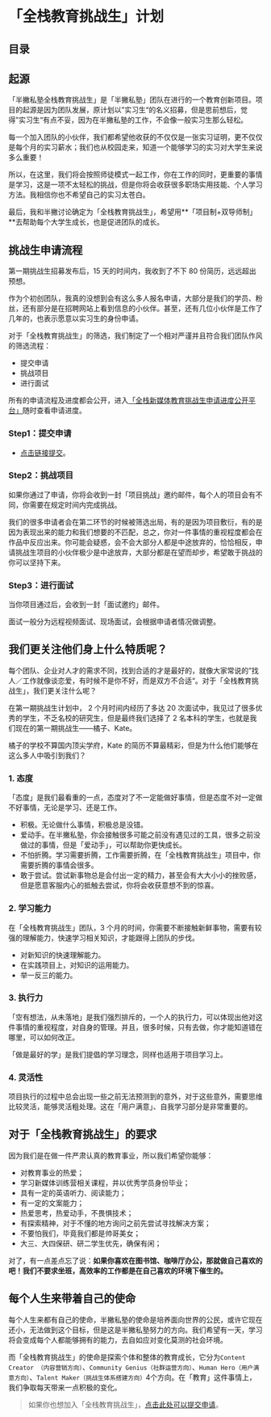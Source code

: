# 「全栈教育挑战生」计划

## 目录

## 起源

「半撇私塾全栈教育挑战生」是「半撇私塾」团队在进行的一个教育创新项目。项目的起源是因为团队发展，原计划以”实习生“的名义招募，但是思前想后，觉得”实习生“有点不妥，因为在半撇私塾的工作，不会像一般实习生那么轻松。

每一个加入团队的小伙伴，我们都希望他收获的不仅仅是一张实习证明，更不仅仅是每个月的实习薪水；我们也从校园走来，知道一个能够学习的实习对大学生来说多么重要！

所以，在这里，我们将会按照师徒模式一起工作，你在工作的同时，更重要的事情是学习，这是一项不太轻松的挑战，但是你将会收获很多职场实用技能、个人学习方法。我相信你也不希望自己的实习太苍白。

最后，我和半撇讨论确定为「全栈教育挑战生」，希望用**「项目制+双导师制」**去帮助每个大学生成长，也是促进团队的成长。

## 挑战生申请流程

第一期挑战生招募发布后，15 天的时间内，我收到了不下 80 份简历，远远超出预想。

作为个初创团队，我真的没想到会有这么多人报名申请，大部分是我们的学员、粉丝，还有部分是在招聘网站上看到信息的小伙伴。甚至，还有几位小伙伴是工作了几年的，也表示愿意以实习生的身份申请。

对于「全栈教育挑战生」的筛选，我们制定了一个相对严谨并且符合我们团队作风的筛选流程：

- 提交申请
- 挑战项目
- 进行面试

所有的申请流程及进度都会公开，进入[「全栈新媒体教育挑战生申请进度公开平台」](https://trello.com/invite/b/9YGCwTmA/19c4e0d53e5913fda805f1ab2ba9b5e3/%E5%85%A8%E6%A0%88%E6%95%99%E8%82%B2%E6%8C%91%E6%88%98%E7%94%9F%E7%94%B3%E8%AF%B7%E8%BF%9B%E5%BA%A6%E6%B5%81)随时查看申请进度。

### Step1：提交申请

- [点击链接提交](http://qr10.cn/F62Hya)。

### Step2：挑战项目

如果你通过了申请，你将会收到一封「项目挑战」邀约邮件，每个人的项目会有不同，你需要在规定时间内完成挑战。

我们的很多申请者会在第二环节的时候被筛选出局，有的是因为项目敷衍，有的是因为表现出来的能力和我们想要的不匹配，总之，你对一件事情的重视程度都会在作品中反应出来。你可能会疑惑，会不会大部分人都是中途放弃的，恰恰相反，申请挑战生项目的小伙伴极少是中途放弃，大部分都是在望而却步，希望敢于挑战的你可以坚持下来。

### Step3：进行面试

当你项目通过后，会收到一封「面试邀约」邮件。

面试一般分为远程视频面试、现场面试，会根据申请者情况做调整。

## 我们更关注他们身上什么特质呢？

每个团队、企业对人才的需求不同，找到合适的才是最好的，就像大家常说的”找人／工作就像谈恋爱，有时候不是你不好，而是双方不合适“。对于「全栈教育挑战生」，我们更关注什么呢？

在第一期挑战生计划中， 2 个月时间内经历了多达 20 次面试中，我见过了很多优秀的学生，不乏名校的研究生，但是最终我们选择了 2 名本科的学生，也就是我们现在的第一期挑战生——橘子、Kate。

橘子的学校不算国内顶尖学府，Kate 的简历不算最精彩，但是为什么他们能够在这么多人中吸引到我们？

### 1. 态度

「态度」是我们最看重的一点，态度对了不一定能做好事情，但是态度不对一定做不好事情，无论是学习、还是工作。

- 积极。无论做什么事情，积极总是没错。
- 爱动手。在半撇私塾，你会接触很多可能之前没有遇见过的工具，很多之前没做过的事情，但是「爱动手」，可以帮助你更快成长。
- 不怕折腾。学习需要折腾，工作需要折腾，在「全栈教育挑战生」项目中，你需要折腾的事情会很多。
- 敢于尝试。尝试新事物总是会付出一定的精力，甚至会有大大小小的挫败感，但是愿意客服内心的抵触去尝试，你将会收获意想不到的惊喜。

### 2. 学习能力

在「全栈教育挑战生」团队，3 个月的时间，你需要不断接触新鲜事物，需要有较强的理解能力，快速学习相关知识，才能跟得上团队的步伐。

- 对新知识的快速理解能力。
- 在实践项目上，对知识的运用能力。
- 举一反三的能力。

### 3. 执行力

「空有想法，从未落地」是我们强烈排斥的，一个人的执行力，可以体现出他对这件事情的重视程度，对自身的管理。并且，很多时候，只有去做，你才能知道错在哪里，可以如何改正。

「做是最好的学」是我们提倡的学习理念，同样也适用于项目学习上。

### 4. 灵活性

项目执行的过程中总会出现一些之前无法预测到的意外，对于这些意外，需要思维比较灵活，能够灵活粗处理。这在「用户满意」、自我学习部分是非常重要的。

## 对于「全栈教育挑战生」的要求

因为我们是在做一件严肃认真的教育事业，所以我们希望你能够：

- 对教育事业的热爱；
- 学习新媒体训练营相关课程，并以优秀学员身份毕业；
- 具有一定的英语听力、阅读能力；
- 有一定的文案能力；
- 热爱思考，热爱动手，不畏惧技术；
- 有探索精神，对于不懂的地方询问之前先尝试寻找解决方案；
- 不要怕我们，毕竟我们都是帅哥美女；
- 大三、大四保研、研二学生优先，确保有闲；

对了，有一点差点忘了说：**如果你喜欢在图书馆、咖啡厅办公，那就做自己喜欢的吧！我们不要求坐班，高效率的工作都是在自己喜欢的环境下催生的。**

## 每个人生来带着自己的使命

每个人生来都有自己的使命，半撇私塾的使命是培养面向世界的公民，或许它现在还小，无法做到这个目标，但是这是半撇私塾努力的方向。我们希望有一天，学习将会变成每个人都能够拥有的能力，去自如应对变化莫测的社会环境。

而「全栈教育挑战生」的使命是探索个体和整体的教育成长，它分为`Content Creator （内容营销方向）`、`Community Genius（社群运营方向）`、`Human Hero（用户满意方向）`、`Talent Maker（挑战生体系搭建方向）`4个方向。在「教育」这件事情上，我们争取每天带来一点积极的变化。

> 如果你也想加入「全栈教育挑战生」，[点击此处可以提交申请](http://www.bpteach.com/join-us/?utm_source=bpteach.com&utm_medium=referral&utm_campaign=Edu-chanllenger-yz&utm_term=info-job&utm_content=textlink)。

